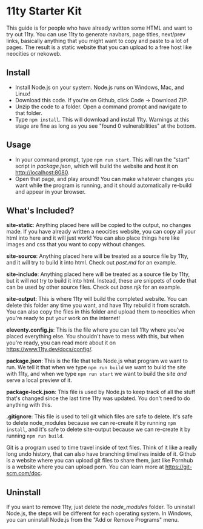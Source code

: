 # 11ty Starter Kit

This guide is for people who have already written some HTML and want to try out 11ty. You can use 11ty to generate navbars, page titles, next/prev links, basically anything that you might want to copy and paste to a lot of pages. The result is a static website that you can upload to a free host like neocities or nekoweb.

## Install

- Install Node.js on your system. Node.js runs on Windows, Mac, and Linux!
- Download this code. If you're on Github, click Code -> Download ZIP.
- Unzip the code to a folder. Open a command prompt and navigate to that folder.
- Type `npm install`. This will download and install 11ty. Warnings at this stage are fine as long as you see "found 0 vulnerabilities" at the bottom.

## Usage

- In your command prompt, type `npm run start`. This will run the "start" script in *package.json*, which will build the website and host it on <http://localhost:8080>.
- Open that page, and play around! You can make whatever changes you want while the program is running, and it should automatically re-build and appear in your browser.

## What's Included?

**site-static**: Anything placed here will be copied to the output, no changes made. If you have already written a neocities website, you can copy all your html into here and it will just work! You can also place things here like images and css that you want to copy without changes.

**site-source**: Anything placed here will be treated as a source file by 11ty, and it will try to build it into html. Check out *post.md* for an example.

**site-include**: Anything placed here will be treated as a source file by 11ty, but it will *not* try to build it into html. Instead, these are snippets of code that can be used by other source files. Check out *base.njk* for an example.

**site-output**: This is where 11ty will build the completed website. You can delete this folder any time you want, and have 11ty rebuild it from scratch. You can also copy the files in this folder and upload them to neocities when you're ready to put your work on the internet!

**eleventy.config.js**: This is the file where you can tell 11ty where you've placed everything else. You shouldn't have to mess with this, but when you're ready, you can read more about it on <https://www.11ty.dev/docs/config/>.

**package.json**: This is the file that tells Node.js what program we want to run. We tell it that when we type `npm run build` we want to build the site with 11ty, and when we type `npm run start` we want to build the site *and* serve a local preview of it.

**package-lock.json**: This file is used by Node.js to keep track of all the stuff that's changed since the last time 11ty was updated. You don't need to do anything with this.

**.gitignore**: This file is used to tell git which files are safe to delete. It's safe to delete node_modules because we can re-create it by running `npm install`, and it's safe to delete site-output because we can re-create it by running `npm run build`. 

Git is a program used to time travel inside of text files. Think of it like a really long undo history, that can also have branching timelines inside of it. Github is a website where you can upload git files to share them, just like Pornhub is a website where you can upload porn. You can learn more at <https://git-scm.com/doc>.

## Uninstall

If you want to remove 11ty, just delete the *node_modules* folder. To uninstall Node.js, the steps will be different for each operating system. In Windows, you can uninstall Node.js from the "Add or Remove Programs" menu.
